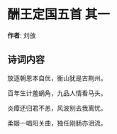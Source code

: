 # 酬王定国五首  其一

**作者**: 刘攽

## 诗词内容

放逐朝恩本自优，衡山犹是古荆州。

百年生计羞蜗角，九品人情看马头。

炎瘴还归君不恙，风波别去我离忧。

柔姬一唱阳关曲，独任刚肠亦泪流。

